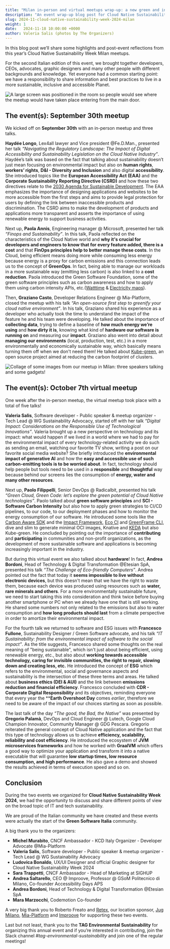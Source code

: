 ```yaml
---
title: "Milan in-person and virtual meetups wrap-up: a new green and inclusive community was born"
description: "An event wrap-up blog post for Cloud Native Sustainability Week 2024 - Milan, in-person and virtual meetups."
slug: 2024-11-cloud-native-sustainability-week-2024-milan
weight: 1
date:   2024-11-18 10:00:00 +0000
author: Valeria Salis (photos by The Organizers)
---
```


In this blog post we’ll share some highlights and post-event reflections from this year’s Cloud Native Sustainability Week Milan meetups.

For the second Italian edition of this event, we brought together developers, CEOs, advocates, graphic designers and many other people with different backgrounds and knowledge.
Yet everyone had a common starting point: we have a responsibility to share information and best practices to live in a more sustainable, inclusive and accessible Planet.

<p class="mt-5 mb-5"><img src="/images/blogs/2024-11-cloud-native-sustainability-week-milan/milan-meetup.webp" alt="A large screen was positioned in the room so people would see where the meetup would have taken place entering from the main door."></p>

## The event(s): September 30th meetup

We kicked off on **September 30th** with an in-person meetup and three talks.

**Haydée Longo**, Lex4all lawyer and Vice president @Fe.D.Man., presented her talk  _“Navigating the Regulatory Landscape: The Impact of Digital Accessibility and Sustainability Legislation on the Cloud Native Industry”_.
Haydée’s talk was based on the fact that talking about sustainability doesn’t just mean focusing on environmental impact but also on **human rights**, **workers’ rights**, **D&I - Diversity and Inclusion** and also digital **accessibility**. She introduced topics like the **European Accessibility Act (EAA)** and the **Corporate Sustainability Reporting Directive (CSRD)** and how these two directives relate to the [2030 Agenda for Sustainable Development](https://sdgs.un.org/goals).
The EAA emphasizes the importance of designing applications and websites to be more accessible from the first steps and aims to provide legal protection for users by defining the link between inaccessible products and discrimination. The CSRD aims to make the development of products and applications more transparent and asserts the importance of using renewable energy to support business activities.

Next up, **Paola Annis**, Engineering manager @ Microsoft, presented her talk _“Finops and Sustainability”_.
In this talk, Paola reflected on the characteristics of the Cloud Native world and **why it's crucial for developers and engineers to know that for every feature added, there is a cost** and that **FinOps principles help to better manage these costs**.
In the Cloud, being efficient means doing more while consuming less energy because energy is a proxy for carbon emissions and this connection leads us to the concept of **GreenOps**. In fact, being able to manage our workloads in a more sustainable way (emitting less carbon) is also linked to a **cost reduction**. Paola introduced the Green Software Foundation, some of the green software principles such as carbon awareness and how to apply them using carbon intensity APIs, etc.([Watttime](https://watttime.org/) & [Electricity maps](https://app.electricitymaps.com/map)).

Then, **Graziano Casto**, Developer Relations Engineer @ Mia-Platform, closed the meetup with his talk _“An open-source first step to greenify your cloud native environment”_.
In his talk, Graziano shared his experience as a developer who actually took the time to understand the impact of the feature he and his team were developing. He talked about the importance of **collecting data**, trying to define a baseline of **how much energy we’re using** and **how dirty it is**, knowing what kind of **hardware our software is running on** and measuring our **impact**. Graziano also went into detail about **managing our environments** (local, production, test, etc.) in a more environmentally and economically sustainable way, which basically means turning them off when we don't need them! He talked about [Kube-green](https://kube-green.dev/), an open source project aimed at reducing the carbon footprint of clusters.

<p class="mt-5 mb-5"><img src="/images/blogs/2024-11-cloud-native-sustainability-week-milan/collage.webp" alt="Collage of some images from our meetup in Milan: three speakers talking and some gadgets!"></p>

## The event(s): October 7th virtual meetup

One week after the in-person meetup, the virtual meetup took place with a total of five talks!

**Valeria Salis**, Software developer - Public speaker & meetup organizer - Tech Lead @ WG Sustainability Advocacy, started off with her talk _“Digital Impact: Considerations on the Responsible Use of Technological Innovations”_.
Valeria brought up a new perspective on technology and its impact: what would happen if we lived in a world where we had to pay for the environmental impact of every technology-related activity we do such as sending an email, watching our favorite TV show, writing a post on our favorite social media website? She briefly introduced the **environmental impact of generative AI** and how the **easy and accessible use of such carbon-emitting tools is to be worried about**. In fact, technology should help people but tools need to be used in a **responsible** and **thoughtful** way because behind our screens lies the consumption of **energy, water and many other resources**.

Next up, **Paolo Filippelli**, Senior DevOps @ Radicalbit, presented his talk _“Green Cloud, Green Code: let’s explore the green potential of Cloud Native technologies”_.
Paolo talked about **green software principles** and **SCI - Software Carbon Intensity** but also how to apply green strategies to CI/CD pipelines, to our code, to our deployment phases and how to monitor the energy consumption of our software. He introduced some tools like the [Carbon Aware SDK](https://carbon-aware-sdk.greensoftware.foundation/) and the [Impact Framework](https://if.greensoftware.foundation/), [Eco CI](https://www.green-coding.io/products/eco-ci/) and [GreenFrame CLI](https://docs.greenframe.io/commands/), dive and slim to generate minimal OCI images, Knative and [KEDA](https://keda.sh/) but also Kube-green.
He concluded by pointing out the importance of **contributing** and **participating** in communities and non-profit organizations, as the development of more sustainable software and applications is becoming increasingly important in the industry.

But during this virtual event we also talked about **hardware**!
In fact, **Andrea Bordoni**, Head of Technology & Digital Transformation @Etesian SpA, presented his talk _“The Challenge of Eco-friendly Computers”_. Andrea pointed out the fact that today it **seems impossible to live without electronic devices**, but this doesn't mean that we have the right to waste them, because each device was produced using resources such as **water, rare minerals and others**. For a more environmentally sustainable future, we need to start taking this into consideration and think twice before buying another smartphone or PC when we already have one that is still working. He shared some numbers not only related to the emissions but also to water consumption and **how long products should last** from a climate perspective in order to amortize their environmental impact.

For the fourth talk we returned to software and ESG issues with **Francesco Fullone**, Sustainability Designer / Green Software advocate, and his talk _“IT Sustainability: from the environmental impact of software to the social impact”_. 
As the title suggests, Francesco shared some thoughts on the real meaning of "being sustainable", which isn't just about being efficient, using renewable energy, etc., but also about **working towards accessible technology, caring for invisible communities, the right to repair, slowing down and creating less, etc.**
He introduced the concept of **ESG** which refers to the environmental, social and governance aspects and sustainability is the intersection of these three terms and areas. He talked about **business ethics (DEI & AUI)** and the link between **emissions reduction and financial efficiency**. Francesco concluded with **CDR - Corporate Digital Responsibility** and its  objectives, reminding everyone that every year the ****Earth Overshoot Day** comes _earlier_, therefore we need to be aware of the impact of our choices starting as soon as possible.

The last talk of the day _“The good, the Bad, the Native”_ was presented by **Gregorio Palamà**, DevOps and Cloud Engineer @ Lutech, Google Cloud Champion Innovator, Community Manager @ GDG Pescara. Gregorio reiterated the general concept of Cloud Native application and the fact that this type of technology allows us to achieve **efficiency, scalability, reliability and cost efficiency**. He introduced the ecosystem of **JVM microservices frameworks** and how he worked with **GraalVM** which offers a good way to optimize your application and transform it into a native executable that will guarantee **low startup times, low resource consumption, and high performance**. He also gave a demo and showed the results achieved in terms of execution speed and so on.

## Conclusion

During the two events we organized for **Cloud Native Sustainability Week 2024**, we had the opportunity to discuss and share different points of view on the broad topic of IT and tech sustainability.

We are proud of the Italian community we have created and these events were actually the start of the **Green Software Italia** community.

A big thank you to the organizers:

- **Michel Murabito**, CNCF Ambassador - KCD Italy Organizer - Developer Advocate @Mia-Platform
- **Valeria Salis**, Software developer - Public speaker & meetup organizer - Tech Lead @ WG Sustainability Advocacy
- **Ludovica Bonaldo**, UX/UI Designer and official Graphic designer for Cloud Native Sustainability Week 2024
- **Sara Trappetti**, CNCF Ambassador - Head of Marketing at SIGHUP
- **Andrea Saltarello**, CEO @ Improove, Professor @ GSoM Politecnico di Milano, Co-founder Accessibility Days APS
- **Andrea Bordoni**, Head of Technology & Digital Transformation @Etesian SpA
- **Mara Marzocchi**, Codemotion Co-founder

A very big thank you to Roberto Freato and [Retex](https://www.retex.com/), our location sponsor, [Jug Milano](https://www.jugmilano.it/), [Mia-Platform](https://mia-platform.eu/) and [Improove](https://www.improove.tech/) for supporting these two events.

Last but not least, thank you to the **TAG Environmental Sustainability** for organizing this annual event and if you’re interested in contributing, join the Slack channel _#tag-environmental-sustainability_ and join one of the regular meetings!
